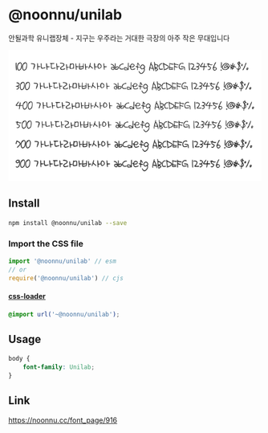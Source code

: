 # @noonnu/unilab

안될과학 유니랩장체 - 지구는 우주라는 거대한 극장의 아주 작은 무대입니다

![example](./example.png)

## Install

```bash
npm install @noonnu/unilab --save
```

### Import the CSS file

```js
import '@noonnu/unilab' // esm
// or
require('@noonnu/unilab') // cjs
```

#### [css-loader](https://github.com/webpack-contrib/css-loader)

```css
@import url('~@noonnu/unilab');
```

## Usage

```css
body {
    font-family: Unilab;
}
```

## Link

https://noonnu.cc/font_page/916
